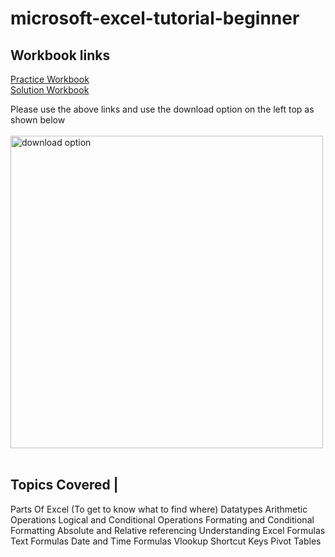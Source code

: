 # microsoft-excel-tutorial-beginner

## Workbook links
[Practice Workbook](https://github.com/AmuthesWaran/microsoft-excel-tutorial-beginner/blob/main/excel-beginner-tutorial_workout.xlsx) <br>
[Solution Workbook](https://github.com/AmuthesWaran/microsoft-excel-tutorial-beginner/blob/main/excel-beginner-tutorial_solution.xlsx)

Please use the above links and use the download option on the left top as shown below
<br>
<br>
<img src="https://github.com/AmuthesWaran/microsoft-excel-tutorial-beginner/assets/79437368/c3e65893-d50b-4412-924e-74488aa1a985" alt="download option" width="500"/>
<br>
<br>

<!-- ## Topics Covered
* Parts Of Excel (To get to know what to find where) 
* Datatypes
* Arithmetic Operations
* Logical and Conditional Operations 
* Formating and Conditional Formating
* Absolute and Relative referencing
* Understanding Excel Formula
* Text Formulas
* Date and Time Formulas
* Vlookup
* Shortcut Keys
* Pivot Tables -->


Topics Covered |
-------------
Parts Of Excel (To get to know what to find where)
Datatypes
Arithmetic Operations
Logical and Conditional Operations 
Formating and Conditional Formatting
Absolute and Relative referencing
Understanding Excel Formulas
Text Formulas
Date and Time Formulas
Vlookup
Shortcut Keys
Pivot Tables